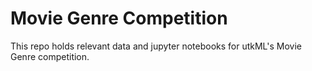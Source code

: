 # Movie Genre Competition
This repo holds relevant data and jupyter notebooks for utkML's Movie Genre competition.
